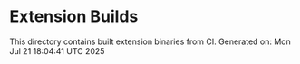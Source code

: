 # Extension Builds

This directory contains built extension binaries from CI.
Generated on: Mon Jul 21 18:04:41 UTC 2025
